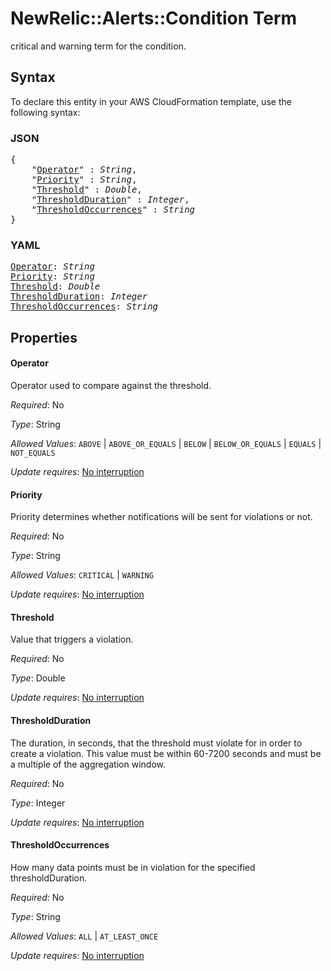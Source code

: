 # NewRelic::Alerts::Condition Term

critical and warning term for the condition.

## Syntax

To declare this entity in your AWS CloudFormation template, use the following syntax:

### JSON

<pre>
{
    "<a href="#operator" title="Operator">Operator</a>" : <i>String</i>,
    "<a href="#priority" title="Priority">Priority</a>" : <i>String</i>,
    "<a href="#threshold" title="Threshold">Threshold</a>" : <i>Double</i>,
    "<a href="#thresholdduration" title="ThresholdDuration">ThresholdDuration</a>" : <i>Integer</i>,
    "<a href="#thresholdoccurrences" title="ThresholdOccurrences">ThresholdOccurrences</a>" : <i>String</i>
}
</pre>

### YAML

<pre>
<a href="#operator" title="Operator">Operator</a>: <i>String</i>
<a href="#priority" title="Priority">Priority</a>: <i>String</i>
<a href="#threshold" title="Threshold">Threshold</a>: <i>Double</i>
<a href="#thresholdduration" title="ThresholdDuration">ThresholdDuration</a>: <i>Integer</i>
<a href="#thresholdoccurrences" title="ThresholdOccurrences">ThresholdOccurrences</a>: <i>String</i>
</pre>

## Properties

#### Operator

Operator used to compare against the threshold.

_Required_: No

_Type_: String

_Allowed Values_: <code>ABOVE</code> | <code>ABOVE_OR_EQUALS</code> | <code>BELOW</code> | <code>BELOW_OR_EQUALS</code> | <code>EQUALS</code> | <code>NOT_EQUALS</code>

_Update requires_: [No interruption](https://docs.aws.amazon.com/AWSCloudFormation/latest/UserGuide/using-cfn-updating-stacks-update-behaviors.html#update-no-interrupt)

#### Priority

Priority determines whether notifications will be sent for violations or not.

_Required_: No

_Type_: String

_Allowed Values_: <code>CRITICAL</code> | <code>WARNING</code>

_Update requires_: [No interruption](https://docs.aws.amazon.com/AWSCloudFormation/latest/UserGuide/using-cfn-updating-stacks-update-behaviors.html#update-no-interrupt)

#### Threshold

Value that triggers a violation.

_Required_: No

_Type_: Double

_Update requires_: [No interruption](https://docs.aws.amazon.com/AWSCloudFormation/latest/UserGuide/using-cfn-updating-stacks-update-behaviors.html#update-no-interrupt)

#### ThresholdDuration

The duration, in seconds, that the threshold must violate for in order to create a violation. This value must be within 60-7200 seconds and must be a multiple of the aggregation window.

_Required_: No

_Type_: Integer

_Update requires_: [No interruption](https://docs.aws.amazon.com/AWSCloudFormation/latest/UserGuide/using-cfn-updating-stacks-update-behaviors.html#update-no-interrupt)

#### ThresholdOccurrences

How many data points must be in violation for the specified thresholdDuration.

_Required_: No

_Type_: String

_Allowed Values_: <code>ALL</code> | <code>AT_LEAST_ONCE</code>

_Update requires_: [No interruption](https://docs.aws.amazon.com/AWSCloudFormation/latest/UserGuide/using-cfn-updating-stacks-update-behaviors.html#update-no-interrupt)

